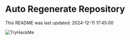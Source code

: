 # Auto Regenerate Repository

This README was last updated: 2024-12-11 17:45:00

 ![TryHackMe](https://tryhackme.com/badge/533634)